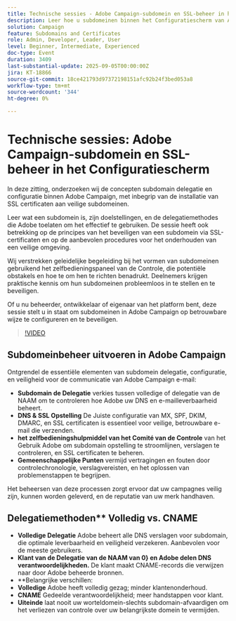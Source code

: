 ```yaml
---
title: Technische sessies - Adobe Campaign-subdomein en SSL-beheer in het Configuratiescherm
description: Leer hoe u subdomeinen binnen het Configuratiescherm van Adobe Campaign kunt delegeren en configureren, SSL-certificaten kunt instellen en de configuratie kunt controleren om te zorgen voor een veilige e-maillevering.
solution: Campaign
feature: Subdomains and Certificates
role: Admin, Developer, Leader, User
level: Beginner, Intermediate, Experienced
doc-type: Event
duration: 3409
last-substantial-update: 2025-09-05T00:00:00Z
jira: KT-18866
source-git-commit: 18ce421793d97372198151afc92b24f3bed053a8
workflow-type: tm+mt
source-wordcount: '344'
ht-degree: 0%

---
```



# Technische sessies: Adobe Campaign-subdomein en SSL-beheer in het Configuratiescherm

In deze zitting, onderzoeken wij de concepten subdomain delegatie en configuratie binnen Adobe Campaign, met inbegrip van de installatie van SSL certificaten aan veilige subdomeinen.

Leer wat een subdomein is, zijn doelstellingen, en de delegatiemethodes die Adobe toelaten om het effectief te gebruiken. De sessie heeft ook betrekking op de principes van het beveiligen van een subdomein via SSL-certificaten en op de aanbevolen procedures voor het onderhouden van een veilige omgeving.

Wij verstrekken geleidelijke begeleiding bij het vormen van subdomeinen gebruikend het zelfbedieningspaneel van de Controle, die potentiële obstakels en hoe te om hen te richten benadrukt. Deelnemers krijgen praktische kennis om hun subdomeinen probleemloos in te stellen en te beveiligen.

Of u nu beheerder, ontwikkelaar of eigenaar van het platform bent, deze sessie stelt u in staat om subdomeinen in Adobe Campaign op betrouwbare wijze te configureren en te beveiligen.

>[!VIDEO](https://video.tv.adobe.com/v/3471391/?learn=on&enablevpops)

## Subdomeinbeheer uitvoeren in Adobe Campaign

Ontgrendel de essentiële elementen van subdomein delegatie, configuratie, en veiligheid voor de communicatie van Adobe Campaign e-mail:

* **Subdomain de Delegatie** verkies tussen volledige of delegatie van de NAAM om te controleren hoe Adobe uw DNS en e-mailleverbaarheid beheert.
* **DNS &amp; SSL Opstelling** De Juiste configuratie van MX, SPF, DKIM, DMARC, en SSL certificaten is essentieel voor veilige, betrouwbare e-mail die verzenden.
* **het zelfbedieningshulpmiddel van het Comité van de Controle** van het Gebruik Adobe om subdomain opstelling te stroomlijnen, verslagen te controleren, en SSL certificaten te beheren.
* **Gemeenschappelijke Punten** vermijd vertragingen en fouten door controlechronologie, verslagvereisten, en het oplossen van problemenstappen te begrijpen.

Het beheersen van deze processen zorgt ervoor dat uw campagnes veilig zijn, kunnen worden geleverd, en de reputatie van uw merk handhaven.

## Delegatiemethoden** Volledig vs. CNAME

* **Volledige Delegatie** Adobe beheert alle DNS verslagen voor subdomain, die optimale leverbaarheid en veiligheid verzekeren. Aanbevolen voor de meeste gebruikers.
* **Klant van de Delegatie van de NAAM van 0&rbrace; en Adobe delen DNS verantwoordelijkheden.** De klant maakt CNAME-records die verwijzen naar door Adobe beheerde bronnen.
* **Belangrijke verschillen:
* **Volledige** Adobe heeft volledig gezag; minder klantenonderhoud.
* **CNAME** Gedeelde verantwoordelijkheid; meer handstappen voor klant.
* **Uiteinde** laat nooit uw worteldomein-slechts subdomain-afvaardigen om het verliezen van controle over uw belangrijkste domein te vermijden.
